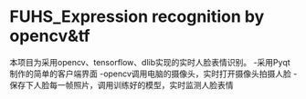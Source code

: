 # FUHS_Expression recognition by opencv&tf

本项目为采用opencv、tensorflow、dlib实现的实时人脸表情识别。
-采用Pyqt制作的简单的客户端界面
-opencv调用电脑的摄像头，实时打开摄像头拍摄人脸
-保存下人脸每一帧照片，调用训练好的模型，实时监测人脸表情



